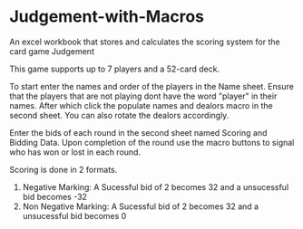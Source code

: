 # Judgement-with-Macros
An excel workbook that stores and calculates the scoring system for the card game Judgement 


This game supports up to 7 players and a 52-card deck. 

To start enter the names and order of the players in the Name sheet. Ensure that the players that are not playing dont have the word "player" in their names. After which click the populate names and dealors macro in the second sheet. You can also rotate the dealors accordingly. 

Enter the bids of each round in the second sheet named Scoring and Bidding Data. Upon completion of the round use the macro buttons to signal who has won or lost in each round.

Scoring is done in 2 formats. 

1) Negative Marking: A Sucessful bid of 2 becomes 32 and a unsucessful bid becomes -32
2) Non Negative Marking: A Sucessful bid of 2 becomes 32 and a unsucessful bid becomes 0

